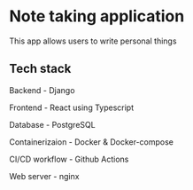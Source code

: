 # Note taking application
This app allows users to write personal things

## Tech stack
Backend - Django

Frontend - React using Typescript

Database - PostgreSQL

Containerizaion - Docker & Docker-compose

CI/CD workflow - Github Actions

Web server - nginx
